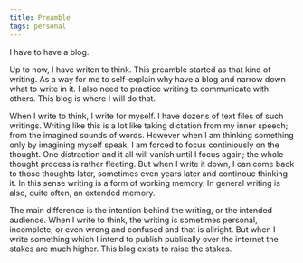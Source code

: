 ```yaml
---
title: Preamble
tags: personal
---
```


I have to have a blog.

Up to now, I have writen to think. This preamble started as that kind of writing. As a way for me to self-explain why have a blog and narrow down what to write in it.
I also need to practice writing to communicate with others. This blog is where I will do that.

When I write to think, I write for myself. I have dozens of text files of such writings. Writing like this is a lot like taking dictation from my inner speech; from the imagined sounds of words.
However when I am thinking something only by imagining myself speak, I am forced to focus continiously on the thought. One distraction and it all will vanish until I focus again; the whole thought process is rather fleeting.
But when I write it down, I can come back to those thoughts later, sometimes even years later and continoue thinking it.
In this sense writing is a form of working memory. In general writing is also, quite often, an extended memory.

The main difference is the intention behind the writing, or the intended audience.
When I write to think, the writing is sometimes personal, incomplete, or even wrong and confused and that is allright.
But when I write something which I intend to publish publically over the internet the stakes are much higher. This blog exists to raise the stakes.

